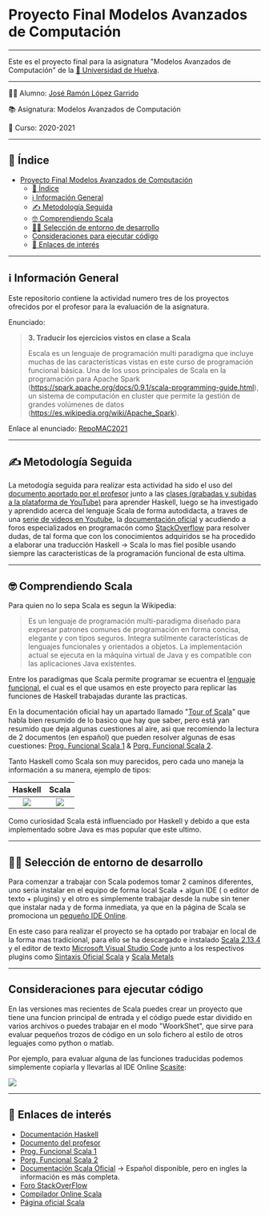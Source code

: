 # Proyecto Final Modelos Avanzados de Computación
___
Este es el proyecto final para la asignatura "Modelos Avanzados de Computación" de la [:school: Universidad de Huelva](http://www.uhu.es/index.php "UHU").
___

:man_student: Alumno: [José Ramón López Garrido](https://github.com/Joseram0n)

:books: Asignatura: Modelos Avanzados de Computación

:calendar: Curso: 2020-2021
___

## :book: Índice
- [Proyecto Final Modelos Avanzados de Computación](#proyecto-final-modelos-avanzados-de-computación)
  - [:book: Índice](#book-índice)
  - [:information_source: Información General](#information_source-información-general)
  - [:writing_hand: Metodología Seguida](#writing_hand-metodología-seguida)
  - [:nerd_face: Comprendiendo Scala](#nerd_face-comprendiendo-scala)
  - [:man_technologist: Selección de entorno de desarrollo](#man_technologist-selección-de-entorno-de-desarrollo)
  - [Consideraciones para ejecutar código](#consideraciones-para-ejecutar-código)
  - [:link: Enlaces de interés](#link-enlaces-de-interés)
___
## :information_source: Información General

Este repositorio contiene la actividad numero tres de los proyectos ofrecidos por el profesor para la evaluación de la asignatura.

Enunciado:

>**3. Traducir los ejercicios vistos en clase a Scala**
>
>Escala es un lenguaje de programación multi paradigma que incluye muchas de las características vistas en este curso de programación funcional básica. Una de los usos principales de Scala en la programación para Apache Spark (https://spark.apache.org/docs/0.9.1/scala-programming-guide.html), un sistema de computación en cluster que permite la gestión de grandes volúmenes de datos (https://es.wikipedia.org/wiki/Apache_Spark).


Enlace al enunciado: [RepoMAC2021](https://github.com/jcarpio/mac2021/blob/main/proyecto.md)
___
## :writing_hand: Metodología Seguida

La metodogía seguida para realizar esta actividad ha sido el uso del [documento aportado por el profesor](http://www.uhu.es/jose.carpio/N_95.pdf) junto a las [clases (grabadas y subidas a la plataforma de YouTube)](https://youtube.com/playlist?list=PL_d-XKRO_5G97S8FCPTWjS3ed09RWYnVl) para aprender Haskell, luego se ha investigado y aprendido acerca del lenguaje Scala de forma autodidacta, a traves de una [serie de videos en Youtube](https://youtube.com/playlist?list=PLTd5ehIj0goOlRPRfwGGu9Bc2ap4bt7wR), la [documentación oficial](https://docs.scala-lang.org/)  y acudiendo a foros especializados en programacón como [StackOverflow](https://stackoverflow.com) para resolver dudas, de tal forma que con los conocimientos adquiridos se ha procedido a elaborar una traducción Haskell -> Scala lo mas fiel posible usando siempre las caracteristicas de la programación funcional de esta ultima.

___
## :nerd_face: Comprendiendo Scala

Para quien no lo sepa Scala es segun la Wikipedia:

>Es un lenguaje de programación multi-paradigma diseñado para expresar patrones comunes de programación en forma concisa, elegante y con tipos seguros. Integra sutilmente características de lenguajes funcionales y orientados a objetos. La implementación actual se ejecuta en la máquina virtual de Java y es compatible con las aplicaciones Java existentes.

Entre los paradigmas que Scala permite programar se ecuentra el [lenguaje funcional](https://es.wikipedia.org/wiki/Programaci%C3%B3n_funcional), el cual es el que usamos en este proyecto para replicar las funciones de Haskell trabajadas durante las practicas.

En la documentación oficial hay un apartado llamado "[Tour of Scala](https://docs.scala-lang.org/tour/tour-of-scala.html)" que habla bien resumido de lo basico que hay que saber, pero está yan resumido que deja algunas cuestiones al aire, asi que recomiendo la lectura de 2 documentos (en español) que pueden resolver algunas de esas cuestiones: [Prog. Funcional Scala 1](http://www.dccia.ua.es/dccia/inf/asignaturas/LPP/2010-2011/teoria/tema6.html) & [Porg. Funcional Scala 2](http://www.dccia.ua.es/dccia/inf/asignaturas/LPP/2013-14/teoria/).

Tanto Haskell como Scala son muy parecidos, pero cada uno maneja la información a su manera, ejemplo de tipos:

| Haskell | Scala |
| :-----: | :---: |
|![](https://i.stack.imgur.com/Rex1J.png)|![](https://docs.scala-lang.org/resources/images/tour/unified-types-diagram.svg)       |

Como curiosidad Scala está influenciado por Haskell y debido a que esta implementado sobre Java es mas popular que este ultimo.
___
## :man_technologist: Selección de entorno de desarrollo

Para comenzar a trabajar con Scala podemos tomar 2 caminos diferentes, uno seria instalar en el equipo de forma local Scala + algun IDE ( o editor de texto + plugins) y el otro es simplemente trabajar desde la nube sin tener que instalar nada y de forma inmediata, ya que en la página de Scala se promociona un [pequeño IDE Online](https://scastie.scala-lang.org/).

En este caso para realizar el proyecto se ha optado por trabajar en local de la forma mas tradicional, para ello se ha descargado e instalado [Scala 2.13.4](https://www.scala-lang.org/) y el editor de texto [Microsoft Visual Studio Code](https://code.visualstudio.com/) junto a los respectivos plugins como [Sintaxis Oficial Scala](https://marketplace.visualstudio.com/items?itemName=scala-lang.scala) y [Scala Metals](https://marketplace.visualstudio.com/items?itemName=scalameta.metals)

___
## Consideraciones para ejecutar código

En las versiones mas recientes de Scala puedes crear un proyecto que tiene una funcion principal de entrada y el código puede estar dividido en varios archivos o puedes trabajar en el modo "WoorkShet", que sirve para evaluar pequeños trozos de código en un solo fichero al estilo de otros leguajes como python o matlab.

Por ejemplo, para evaluar alguna de las funciones traducidas podemos simplemente copiarla y llevarlas al IDE Online [Scasite](https://scastie.scala-lang.org/):

![](#imagenes/gifEjemploEvaluar.gif)


___
## :link: Enlaces de interés

 - [Documentación Haskell](https://www.haskell.org/documentation/)
 - [Documento del profesor](http://www.uhu.es/jose.carpio/N_95.pdf)
 - [Prog. Funcional Scala 1](http://www.dccia.ua.es/dccia/inf/asignaturas/LPP/2010-2011/teoria/tema6.html)
 - [Porg. Funcional Scala 2](http://www.dccia.ua.es/dccia/inf/asignaturas/LPP/2013-14/teoria/Tema06-ProgramacionFuncionalScala.pdf)
 - [Documentación Scala Oficial](https://docs.scala-lang.org/) -> Español disponible, pero en ingles la información es más completa.
 - [Foro StackOverFlow](https://stackoverflow.com/)
 - [Compilador Online Scala](https://scastie.scala-lang.org/)
 - [Página oficial Scala](https://www.scala-lang.org/)
